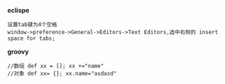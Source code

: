 **eclispe**
```
设置tab键为4个空格
window->preference->General->Editors->Text Editors,选中右侧的 insert space for tabs;
```



**groovy**  
```
//数组 def xx = []; xx +="name"
//对象 def xx= {}; xx.name="asdasd"
```
